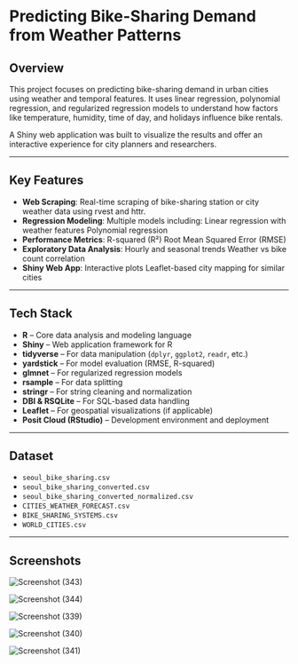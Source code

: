 # Predicting Bike-Sharing Demand from Weather Patterns

## Overview

This project focuses on predicting bike-sharing demand in urban cities using weather and temporal features. It uses linear regression, polynomial regression, and regularized regression models to understand how factors like temperature, humidity, time of day, and holidays influence bike rentals.

A Shiny web application was built to visualize the results and offer an interactive experience for city planners and researchers.

---

## Key Features

- **Web Scraping**: Real-time scraping of bike-sharing station or city weather data using rvest and httr.
- **Regression Modeling**: Multiple models including:
    Linear regression with weather features
    Polynomial regression
- **Performance Metrics**:
    R-squared (R²)
    Root Mean Squared Error (RMSE)
- **Exploratory Data Analysis**:
    Hourly and seasonal trends
    Weather vs bike count correlation
- **Shiny Web App**:
    Interactive plots
    Leaflet-based city mapping for similar cities
  
---

## Tech Stack

- **R** – Core data analysis and modeling language
- **Shiny** – Web application framework for R
- **tidyverse** – For data manipulation (`dplyr`, `ggplot2`, `readr`, etc.)
- **yardstick** – For model evaluation (RMSE, R-squared)
- **glmnet** – For regularized regression models
- **rsample** – For data splitting
- **stringr** – For string cleaning and normalization
- **DBI & RSQLite** – For SQL-based data handling
- **Leaflet** – For geospatial visualizations (if applicable)
- **Posit Cloud (RStudio)** – Development environment and deployment

---

## Dataset

- `seoul_bike_sharing.csv`
- `seoul_bike_sharing_converted.csv`
- `seoul_bike_sharing_converted_normalized.csv`
- `CITIES_WEATHER_FORECAST.csv`
- `BIKE_SHARING_SYSTEMS.csv`
- `WORLD_CITIES.csv`

---

## Screenshots
![Screenshot (343)](https://github.com/user-attachments/assets/2c0808d7-369d-48eb-8b98-bb93a1c0bbf3)

![Screenshot (344)](https://github.com/user-attachments/assets/c9eb2efc-07da-4b00-b36a-ed9d03cfbd27)

![Screenshot (339)](https://github.com/user-attachments/assets/fc1fb51b-750c-4bf6-8cd5-0e511e9e0b1a)

![Screenshot (340)](https://github.com/user-attachments/assets/0261d854-a4af-491b-81e4-c7f3f27f6f30)

![Screenshot (341)](https://github.com/user-attachments/assets/767aff18-69dc-4d7b-8155-dcd077067513)



